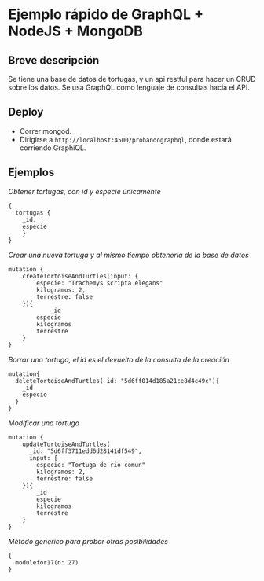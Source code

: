 # Ejemplo rápido de GraphQL + NodeJS + MongoDB

## Breve descripción

Se tiene una base de datos de tortugas, y un api restful para hacer un CRUD sobre los datos.
Se usa GraphQL como lenguaje de consultas hacia el API.

## Deploy 

- Correr mongod.
- Dirigirse a ```http://localhost:4500/probandographql```, donde estará corriendo GraphiQL.

## Ejemplos

_Obtener tortugas, con id y especie únicamente_

```
{
  tortugas {
  	_id,
  	especie
	}
}
```

_Crear una nueva tortuga y al mismo tiempo obtenerla de la base de datos_

```
mutation {
    createTortoiseAndTurtles(input: {
        especie: "Trachemys scripta elegans"
        kilogramos: 2,
        terrestre: false
    }){
            _id
        especie
        kilogramos
        terrestre
    }
}
```

_Borrar una tortuga, el id es el devuelto de la consulta de la creación_

```
mutation{
  deleteTortoiseAndTurtles(_id: "5d6ff014d185a21ce8d4c49c"){
    _id
    especie
  }
}
```

_Modificar una tortuga_

```
mutation {
    updateTortoiseAndTurtles(
      _id: "5d6ff3711edd6d28141df549",
      input: {
        especie: "Tortuga de rio comun"
        kilogramos: 2,
        terrestre: false
    }){
      	_id
        especie
        kilogramos
        terrestre
    }
}
```

_Método genérico para probar otras posibilidades_

```
{
  modulefor17(n: 27)
}
```
